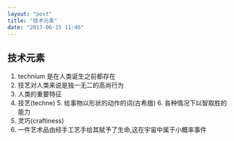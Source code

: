 ```yaml
---
layout: "post"
title: "技术元素"
date: "2017-06-15 11:46"
---
```


## 技术元素
1. technium 是在人类诞生之前都存在
2. 技艺对人类来说是独一无二的高尚行为
3. 人类的重要特征
  4. 技艺(techne)
    5. 给事物以形状的动作的词(古希腊)
    6. 各种情况下以智取胜的能力
  5. 灵巧(craftiness)
4. 一件艺术品由经手工艺手给其赋予了生命,这在宇宙中属于小概率事件
